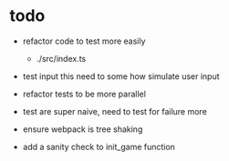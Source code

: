 # todo

- refactor code to test more easily
  - ./src/index.ts

- test input
  this need to some how simulate user input

- refactor tests to be more parallel

- test are super naive, need to test for failure more

- ensure webpack is tree shaking

- add a sanity check to init_game function
